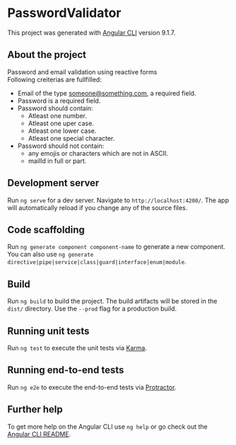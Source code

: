 # PasswordValidator

This project was generated with [Angular CLI](https://github.com/angular/angular-cli) version 9.1.7.

## About the project
Password and email validation using reactive forms  
Following creiterias are fullfilled:  
* Email of the type someone@something.com, a required field.  
* Password is a required field.  
* Password should contain:  
  * Atleast one number.  
  * Atleast one uper case.  
  * Atleast one lower case.  
  * Atleast one special character.  
* Password should not  contain:  
  * any emojis or characters which are not in ASCII.  
  * mailId in full or part.  

## Development server

Run `ng serve` for a dev server. Navigate to `http://localhost:4200/`. The app will automatically reload if you change any of the source files.

## Code scaffolding

Run `ng generate component component-name` to generate a new component. You can also use `ng generate directive|pipe|service|class|guard|interface|enum|module`.

## Build

Run `ng build` to build the project. The build artifacts will be stored in the `dist/` directory. Use the `--prod` flag for a production build.

## Running unit tests

Run `ng test` to execute the unit tests via [Karma](https://karma-runner.github.io).

## Running end-to-end tests

Run `ng e2e` to execute the end-to-end tests via [Protractor](http://www.protractortest.org/).

## Further help

To get more help on the Angular CLI use `ng help` or go check out the [Angular CLI README](https://github.com/angular/angular-cli/blob/master/README.md).
